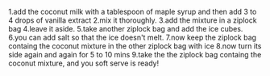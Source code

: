 1.add the coconut milk with a tablespoon of maple syrup and then add 3 to 4 drops of vanilla extract
2.mix it thoroughly.
3.add the mixture in a ziplock bag
4.leave it aside.
5.take another ziplock bag and add the ice cubes.
6.you can add salt so that the ice doesn't melt.
7.now keep the ziplock bag containg the coconut mixture in the other ziplock bag with ice
8.now turn its side again and again for 5 to 10 mins
9.take the the ziplock bag containg the coconut mixture, and you soft serve is ready!
